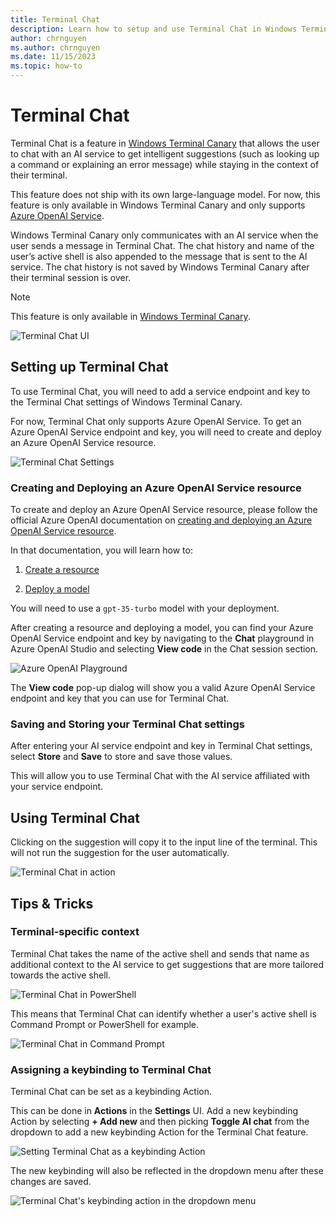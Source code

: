 ```yaml
---
title: Terminal Chat
description: Learn how to setup and use Terminal Chat in Windows Terminal Canary.
author: chrnguyen
ms.author: chrnguyen
ms.date: 11/15/2023
ms.topic: how-to
---
```


# Terminal Chat
Terminal Chat is a feature in [Windows Terminal Canary](https://github.com/microsoft/terminal#installing-windows-terminal-canary) that allows the user to chat with an AI service to get intelligent suggestions (such as looking up a command or explaining an error message) while staying in the context of their terminal.

This feature does not ship with its own large-language model. For now, this feature is only available in Windows Terminal Canary and only supports [Azure OpenAI Service](https://azure.microsoft.com/products/ai-services/openai-service). 

Windows Terminal Canary only communicates with an AI service when the user sends a message in Terminal Chat. The chat history and name of the user’s active shell is also appended to the message that is sent to the AI service. The chat history is not saved by Windows Terminal Canary after their terminal session is over.

> [!NOTE]
> This feature is only available in [Windows Terminal Canary](https://github.com/microsoft/terminal#installing-windows-terminal-canary).

 ![Terminal Chat UI](./images/terminal-chat.png)

## Setting up Terminal Chat
 To use Terminal Chat, you will need to add a service endpoint and key to the Terminal Chat settings of Windows Terminal Canary. 
 
 For now, Terminal Chat only supports Azure OpenAI Service. To get an Azure OpenAI Service endpoint and key, you will need to create and deploy an Azure OpenAI Service resource.

 ![Terminal Chat Settings](./images/terminal-chat-settings.png)

 ### Creating and Deploying an Azure OpenAI Service resource

 To create and deploy an Azure OpenAI Service resource, please follow the official Azure OpenAI documentation on [creating and deploying an Azure OpenAI Service resource](/azure/ai-services/openai/how-to/create-resource).

In that documentation, you will learn how to:

1. [Create a resource](/azure/ai-services/openai/how-to/create-resource#create-a-resource)

2. [Deploy a model](/azure/ai-services/openai/how-to/create-resource#deploy-a-model)

You will need to use a `gpt-35-turbo` model with your deployment.

After creating a resource and deploying a model, you can find your Azure OpenAI Service endpoint and key by navigating to the **Chat** playground in Azure OpenAI Studio and selecting **View code** in the Chat session section.

 ![Azure OpenAI Playground](./images/aoai-playground.png)

The **View code** pop-up dialog will show you a valid Azure OpenAI Service endpoint and key that you can use for Terminal Chat.

### Saving and Storing your Terminal Chat settings
After entering your AI service endpoint and key in Terminal Chat settings, select **Store** and **Save** to store and save those values. 

This will allow you to use Terminal Chat with the AI service affiliated with your service endpoint.

## Using Terminal Chat

Clicking on the suggestion will copy it to the input line of the terminal. This will not run the suggestion for the user automatically. 

![Terminal Chat in action](./images/terminal-chat.gif)

## Tips & Tricks

### Terminal-specific context

Terminal Chat takes the name of the active shell and sends that name as additional context to the AI service to get suggestions that are more tailored towards the active shell. 

![Terminal Chat in PowerShell](./images/terminal-chat-powershell.png)

This means that Terminal Chat can identify whether a user's active shell is Command Prompt or PowerShell for example. 

![Terminal Chat in Command Prompt](./images/terminal-chat-cmd.png)

### Assigning a keybinding to Terminal Chat

Terminal Chat can be set as a keybinding Action. 

This can be done in **Actions** in the **Settings** UI. Add a new keybinding Action by selecting **+ Add new** and then picking **Toggle AI chat** from the dropdown to add a new keybinding Action for the Terminal Chat feature. 

![Setting Terminal Chat as a keybinding Action](./images/terminal-chat-action.png)

The new keybinding will also be reflected in the dropdown menu after these changes are saved. 

![Terminal Chat's keybinding action in the dropdown menu](./images/terminal-chat-after-action.png)
